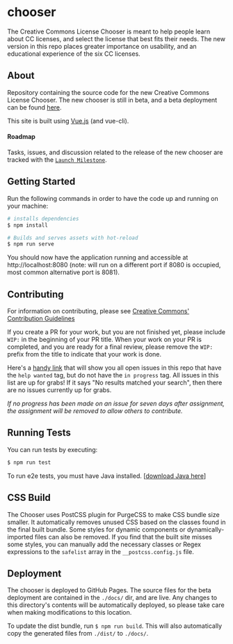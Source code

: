 # chooser

The Creative Commons License Chooser is meant to help people learn about CC licenses, and select the license that best fits their needs. The new version in this repo places greater importance on usability, and an educational experience of the six CC licenses.

## About
Repository containing the source code for the new Creative Commons License Chooser. The new chooser is still in beta, and a beta deployment can be found [here](https://chooser-beta.creativecommons.org/).

This site is built using [Vue.js](https://vuejs.org/) (and vue-cli).

#### Roadmap

Tasks, issues, and discussion related to the release of the new chooser are tracked with the [`Launch Milestone`](https://github.com/creativecommons/chooser/milestone/1).

## Getting Started
Run the following commands in order to have the code up and running on your machine:

``` bash
# installs dependencies
$ npm install

# Builds and serves assets with hot-reload
$ npm run serve
```
You should now have the application running and accessible at http://localhost:8080 (note: will run on a different port if 8080 is occupied, most common alternative port is 8081).

## Contributing
For information on contributing, please see [Creative Commons' Contribution Guidelines](https://opensource.creativecommons.org/contributing-code/)

If you create a PR for your work, but you are not finished yet, please include `WIP:` in the beginning of your PR title. When your work on your PR is completed, and you are ready for a final review, please remove the `WIP:` prefix from the title to indicate that your work is done.

Here's a [handy link](https://github.com/creativecommons/chooser/issues?utf8=%E2%9C%93&q=is%3Aissue+is%3Aopen+sort%3Aupdated-desc+label%3A%22help+wanted%22+-label%3A%22in+progress%22) that will show you all open issues in this repo that have the `help wanted` tag, but do not have the `in progress` tag.
All issues in this list are up for grabs!
If it says "No results matched your search", then there are no issues currently up for grabs.

*If no progress has been made on an issue for seven days after assignment, the assignment will be removed to allow others to contribute.*

## Running Tests
You can run tests by executing:

```bash
$ npm run test
```
To run e2e tests, you must have Java installed. [[download Java here](https://java.com/download/)]

## CSS Build
The Chooser uses PostCSS plugin for PurgeCSS to make CSS bundle size smaller. It automatically removes unused CSS based on the classes found in the final built bundle. Some styles for dynamic components or dynamically-imported files can also be removed. If you find that the built site misses some styles, you can manually add the necessary classes or Regex expressions to the `safelist` array in the `__postcss.config.js` file.

## Deployment
The chooser is deployed to GitHub Pages. The source files for the beta deployment are contained in the `./docs/` dir, and are live. Any changes to this directory's contents will be automatically deployed, so please take care when making modifications to this location.

To update the dist bundle, run ```$ npm run build```. This will also automatically copy the generated files from `./dist/` to `./docs/`.
